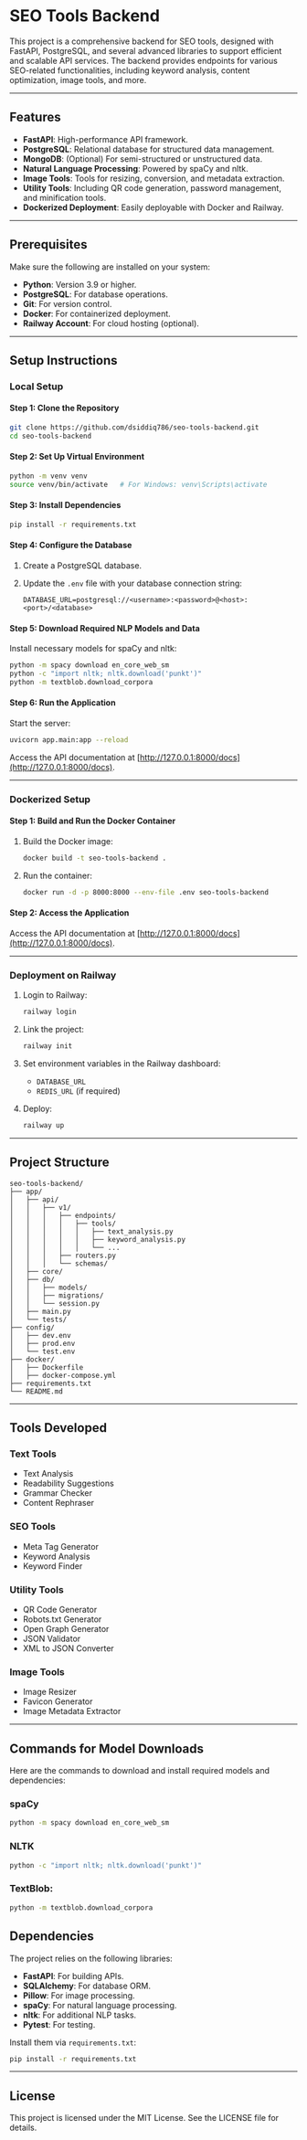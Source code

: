 # SEO Tools Backend

This project is a comprehensive backend for SEO tools, designed with FastAPI, PostgreSQL, and several advanced libraries to support efficient and scalable API services. The backend provides endpoints for various SEO-related functionalities, including keyword analysis, content optimization, image tools, and more.

---

## Features

- **FastAPI**: High-performance API framework.
- **PostgreSQL**: Relational database for structured data management.
- **MongoDB**: (Optional) For semi-structured or unstructured data.
- **Natural Language Processing**: Powered by spaCy and nltk.
- **Image Tools**: Tools for resizing, conversion, and metadata extraction.
- **Utility Tools**: Including QR code generation, password management, and minification tools.
- **Dockerized Deployment**: Easily deployable with Docker and Railway.

---

## Prerequisites

Make sure the following are installed on your system:

- **Python**: Version 3.9 or higher.
- **PostgreSQL**: For database operations.
- **Git**: For version control.
- **Docker**: For containerized deployment.
- **Railway Account**: For cloud hosting (optional).

---

## Setup Instructions

### Local Setup

#### Step 1: Clone the Repository

```bash
git clone https://github.com/dsiddiq786/seo-tools-backend.git
cd seo-tools-backend
```

#### Step 2: Set Up Virtual Environment

```bash
python -m venv venv
source venv/bin/activate   # For Windows: venv\Scripts\activate
```

#### Step 3: Install Dependencies

```bash
pip install -r requirements.txt
```

#### Step 4: Configure the Database

1. Create a PostgreSQL database.
2. Update the `.env` file with your database connection string:

   ```env
   DATABASE_URL=postgresql://<username>:<password>@<host>:<port>/<database>
   ```

#### Step 5: Download Required NLP Models and Data

Install necessary models for spaCy and nltk:

```bash
python -m spacy download en_core_web_sm
python -c "import nltk; nltk.download('punkt')"
python -m textblob.download_corpora
```

#### Step 6: Run the Application

Start the server:

```bash
uvicorn app.main:app --reload
```

Access the API documentation at [http://127.0.0.1:8000/docs](http://127.0.0.1:8000/docs).

---

### Dockerized Setup

#### Step 1: Build and Run the Docker Container

1. Build the Docker image:

   ```bash
   docker build -t seo-tools-backend .
   ```

2. Run the container:

   ```bash
   docker run -d -p 8000:8000 --env-file .env seo-tools-backend
   ```

#### Step 2: Access the Application

Access the API documentation at [http://127.0.0.1:8000/docs](http://127.0.0.1:8000/docs).

---

### Deployment on Railway

1. Login to Railway:

   ```bash
   railway login
   ```

2. Link the project:

   ```bash
   railway init
   ```

3. Set environment variables in the Railway dashboard:

   - `DATABASE_URL`
   - `REDIS_URL` (if required)

4. Deploy:

   ```bash
   railway up
   ```

---

## Project Structure

```plaintext
seo-tools-backend/
├── app/
│   ├── api/
│   │   ├── v1/
│   │   │   ├── endpoints/
│   │   │   │   ├── tools/
│   │   │   │   │   ├── text_analysis.py
│   │   │   │   │   ├── keyword_analysis.py
│   │   │   │   │   └── ...
│   │   │   ├── routers.py
│   │   │   └── schemas/
│   ├── core/
│   ├── db/
│   │   ├── models/
│   │   ├── migrations/
│   │   └── session.py
│   ├── main.py
│   └── tests/
├── config/
│   ├── dev.env
│   ├── prod.env
│   └── test.env
├── docker/
│   ├── Dockerfile
│   ├── docker-compose.yml
├── requirements.txt
└── README.md
```

---

## Tools Developed

### Text Tools

- Text Analysis
- Readability Suggestions
- Grammar Checker
- Content Rephraser

### SEO Tools

- Meta Tag Generator
- Keyword Analysis
- Keyword Finder

### Utility Tools

- QR Code Generator
- Robots.txt Generator
- Open Graph Generator
- JSON Validator
- XML to JSON Converter

### Image Tools

- Image Resizer
- Favicon Generator
- Image Metadata Extractor

---

## Commands for Model Downloads

Here are the commands to download and install required models and dependencies:

### spaCy

```bash
python -m spacy download en_core_web_sm
```

### NLTK

```bash
python -c "import nltk; nltk.download('punkt')"
```

### TextBlob:

```bash
python -m textblob.download_corpora
```

## Dependencies

The project relies on the following libraries:

- **FastAPI**: For building APIs.
- **SQLAlchemy**: For database ORM.
- **Pillow**: For image processing.
- **spaCy**: For natural language processing.
- **nltk**: For additional NLP tasks.
- **Pytest**: For testing.

Install them via `requirements.txt`:

```bash
pip install -r requirements.txt
```

---

## License

This project is licensed under the MIT License. See the LICENSE file for details.
